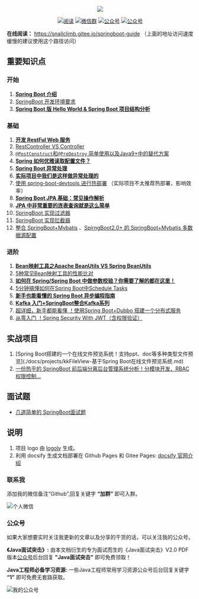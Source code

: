 <p align="center">
<a href="https://github.com/Snailclimb/springboot-guide" target="_blank">
	<img src="https://my-blog-to-use.oss-cn-beijing.aliyuncs.com/2019-7/spring-boot-guide.png" width=""/>
</a>
</p>

<p align="center">
  <a href="https://snailclimb.gitee.io/springboot-guide "><img src="https://img.shields.io/badge/阅读-read-brightgreen.svg" alt="阅读"></a>
  <a href="#联系我"><img src="https://img.shields.io/badge/chat-微信群-blue.svg" alt="微信群"></a>
  <a href="#公众号"><img src="https://img.shields.io/badge/%E5%85%AC%E4%BC%97%E5%8F%B7-JavaGuide-lightgrey.svg" alt="公众号"></a>
  <a href="#公众号"><img src="https://img.shields.io/badge/PDF-Java面试突击-important.svg" alt="公众号"></a>
</p>

**在线阅读：** https://snailclimb.gitee.io/springboot-guide （上面的地址访问速度缓慢的建议使用这个路径访问）

## 重要知识点

### 开始

1. **[Spring Boot 介绍](./docs/start/springboot-introduction.md)**
2. [SpringBoot 开发环境要求](./docs/start/springboot-system-requirements.md)
3. **[Spring Boot 版 Hello World & Spring Boot 项目结构分析](./docs/start/springboot-hello-world.md)**

### 基础

1. **[开发 RestFul Web 服务](./docs/basis/sringboot-restful-web-service.md)**
2. [RestController VS Controller](./docs/basis/RestControllerVSController.md)
3. [`@PostConstruct`和`@PreDestroy` 简单使用以及Java9+中的替代方案](./docs/basis/@PostConstruct与@PreDestroy.md) 
4. **[Spring 如何优雅读取配置文件？](./docs/basis/read-config-properties.md)** 
5. **[Spring Boot 异常处理](./docs/advanced/springboot-handle-exception.md)**
6. **[实际项目中我们是这样做异常处理的](./docs/advanced/springboot-handle-exception-plus.md)**
7. [使用 spring-boot-devtools 进行热部署](./docs/basis/spring-boot-devtools.md) （实际项目不太推荐热部署，影响效率）
8. **[ Spring Boot JPA 基础：常见操作解析](./docs/basis/springboot-jpa.md)**
9. **[JPA 中非常重要的连表查询就是这么简单](./docs/basis/springboot-jpa-lianbiao.md)**
10. [SpringBoot 实现过滤器](./docs/basis/springboot-filter.md)
11. [SpringBoot 实现拦截器](./docs/basis/springboot-interceptor.md)
12. [整合 SpringBoot+Mybatis](./docs/basis/springboot-mybatis.md) 、[SpirngBoot2.0+ 的 SpringBoot+Mybatis 多数据源配置](./docs/basis/springboot-mybatis-mutipledatasource.md)

### 进阶

1. **[Bean映射工具之Apache BeanUtils VS Spring BeanUtils](./docs/advanced/Apache-BeanUtils-VS-SpringBean-Utils.md)**
2. [5种常见Bean映射工具的性能比对](./docs/advanced/Performance-of-Java-Mapping-Frameworks.md)
3. **[如何在 Spring/Spring Boot 中做参数校验？你需要了解的都在这里！](./docs/advanced/spring-bean-validation.md)**
4. [5分钟搞懂如何在Spring Boot中Schedule Tasks](./docs/advanced/SpringBoot-ScheduleTasks.md) 
5. **[新手也能看懂的 Spring Boot 异步编程指南](./docs/advanced/springboot-async.md)**
7. **[Kafka 入门+SpringBoot整合Kafka系列](https://github.com/Snailclimb/springboot-kafka)**
8. [超详细，新手都能看懂 ！使用Spring Boot+Dubbo 搭建一个分布式服务](./docs/advanced/springboot-dubbo.md)
9. [从零入门 ！Spring Security With JWT（含权限验证）](https://github.com/Snailclimb/spring-security-jwt-guide)

## 实战项目

1. [Spring Boot搭建的一个在线文件预览系统！支持ppt、doc等多种类型文件预览](./docs/projects/kkFileView-基于Spring Boot在线文件预览系统.md)
2. [一份热乎的 SpringBoot 前后端分离后台管理系统分析！分模块开发、RBAC权限控制...](https://mp.weixin.qq.com/s?__biz=Mzg2OTA0Njk0OA==&mid=2247495011&idx=1&sn=f574f5d75c3720d8b2a665d1d5234d28&chksm=cea1a2a8f9d62bbe9f13f5a030893fe3da6956c4be41471513e6247f74cba5a8df9941798b6e&token=212861022&lang=zh_CN#rd)

## 面试题

- [几道简单的 SpringBoot面试题](./docs/interview/springboot-questions.md)

## 说明

1. 项目 logo 由 [logoly](https://logoly.pro/#/) 生成。
2. 利用 docsify 生成文档部署在 Github Pages 和 Gitee Pages: [docsify 官网介绍](https://docsify.js.org/#/)

### 联系我

添加我的微信备注“Github”,回复关键字 **“加群”** 即可入群。

![个人微信](https://my-blog-to-use.oss-cn-beijing.aliyuncs.com/2019-7/wechat3.jpeg)

### 公众号

如果大家想要实时关注我更新的文章以及分享的干货的话，可以关注我的公众号。

**《Java面试突击》:** 由本文档衍生的专为面试而生的《Java面试突击》V2.0 PDF 版本[公众号](#公众号)后台回复 **"Java面试突击"** 即可免费领取！

**Java工程师必备学习资源:** 一些Java工程师常用学习资源公众号后台回复关键字 **“1”** 即可免费无套路获取。   

![我的公众号](https://my-blog-to-use.oss-cn-beijing.aliyuncs.com/2019-6/167598cd2e17b8ec.png)
